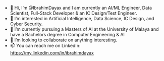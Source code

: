 - 👋 Hi, I’m @IbrahimDayax and I am currently an AI/ML Engineer, Data Scientist, Full-Stack Developer & an IC Design/Test Engineer.
- 👀 I’m interested in Artificial Intelligence, Data Science, IC Design, and Cyber Security.
- 🌱 I’m currently pursuing a Masters of AI at the University of Malaya and have a Bachelors degree in Computer Engineering & AI
- 💞️ I’m looking to collaborate on anything interesting.
- 📫 You can reach me on LinkedIn: https://my.linkedin.com/in/ibrahimdayax

<!---
IbrahimDayax/IbrahimDayax is a ✨ special ✨ repository because its `README.md` (this file) appears on your GitHub profile.
You can click the Preview link to take a look at your changes.
--->
